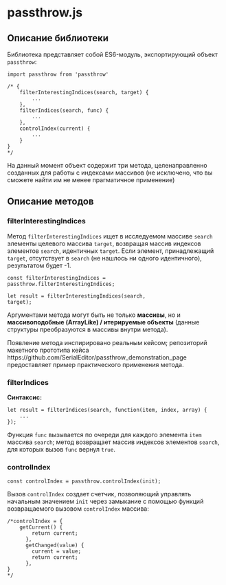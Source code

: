<h1>passthrow.js</h1>

<h2>Описание библиотеки</h2>

<p>Библиотека представляет собой ES6-модуль, экспортирующий объект <code>passthrow</code>:</p>

<pre><code>import passthrow from 'passthrow'

/* {
    filterInterestingIndices(search, target) {
        ...
    },
    filterIndices(search, func) {
        ...
    },
    controlIndex(current) {
        ...
    }
}
*/</code></pre>

<p>На данный момент объект содержит три метода, целенаправленно созданных для работы с индексами массивов (не исключено, что вы сможете найти им не менее прагматичное применение)</p>

<h2>Описание методов</h2>

<h3>filterInterestingIndices</h3>

<p>Метод <code>filterInterestingIndices</code> ищет в исследуемом массиве <code>search</code> элементы целевого массива <code>target</code>, возвращая массив индексов элементов <code>search</code>, идентичных <code>target</code>. Если элемент, принадлежащий <code>target</code>, отсутствует в <code>search</code> (не нашлось ни одного идентичного), результатом будет -1.</p>

<code>const filterInterestingIndices = passthrow.filterInterestingIndices;</code>

<code>let result = filterInterestingIndices(search, target);</code>

<p>Аргументами метода могут быть не только <b>массивы</b>, но и <b>массивоподобные (ArrayLike) / итерируемые объекты</b> (данные структуры преобразуются в массивы внутри метода).</p>
<p>Появление метода инспирировано реальным кейсом; репозиторий макетного прототипа кейса https://github.com/SerialEditor/passthrow_demonstration_page предоставляет пример практического применения метода.</p>

<h3>filterIndices</h3>

<b>Синтаксис:</b>

<pre><code>let result = filterIndices(search, function(item, index, array) {
    ...
});</code></pre>

<p>Функция <code>func</code> вызывается по очереди для каждого элемента <code>item</code> массива <code>search</code>; метод возвращает массив индексов элементов <code>search</code>, для которых вызов <code>func</code> вернул <code>true</code>.</p>

<h3>controlIndex</h3>

<code>const controlIndex = passthrow.controlIndex(init);</code>

Вызов <code>controlIndex</code> создает счетчик, позволяющий управлять начальным значением <code>init</code> через замыкание с помощью функций возвращаемого вызовом <code>controlIndex</code> массива: 

<pre><code>/*controlIndex = {
    getCurrent() {
        return current;
      },
      getChanged(value) {
        current = value;
        return current;
      },
} 
*/</code></pre>